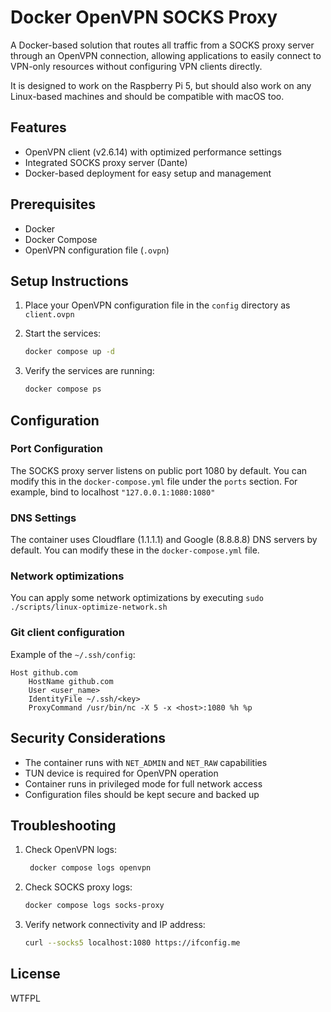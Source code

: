 # Docker OpenVPN SOCKS Proxy

A Docker-based solution that routes all traffic from a SOCKS proxy server through an OpenVPN connection, allowing applications to easily connect to VPN-only resources without configuring VPN clients directly.

It is designed to work on the Raspberry Pi 5, but should also work on any Linux-based machines and should be compatible with macOS too.

## Features

- OpenVPN client (v2.6.14) with optimized performance settings
- Integrated SOCKS proxy server (Dante)
- Docker-based deployment for easy setup and management

## Prerequisites

- Docker
- Docker Compose
- OpenVPN configuration file (`.ovpn`)


## Setup Instructions

1. Place your OpenVPN configuration file in the `config` directory as `client.ovpn`

2. Start the services:
   ```bash
   docker compose up -d
   ```

3. Verify the services are running:
   ```bash
   docker compose ps
   ```

## Configuration

### Port Configuration

The SOCKS proxy server listens on public port 1080 by default. You can modify this in the `docker-compose.yml` file under the `ports` section. For example, bind to localhost `"127.0.0.1:1080:1080"`

### DNS Settings

The container uses Cloudflare (1.1.1.1) and Google (8.8.8.8) DNS servers by default. You can modify these in the `docker-compose.yml` file.

### Network optimizations

You can apply some network optimizations by executing `sudo ./scripts/linux-optimize-network.sh`

### Git client configuration

Example of the `~/.ssh/config`:

```
Host github.com
    HostName github.com
    User <user_name>
    IdentityFile ~/.ssh/<key>
    ProxyCommand /usr/bin/nc -X 5 -x <host>:1080 %h %p
```

## Security Considerations

- The container runs with `NET_ADMIN` and `NET_RAW` capabilities
- TUN device is required for OpenVPN operation
- Container runs in privileged mode for full network access
- Configuration files should be kept secure and backed up


## Troubleshooting

1. Check OpenVPN logs:
   ```bash
	docker compose logs openvpn
   ```

2. Check SOCKS proxy logs:
   ```bash
   docker compose logs socks-proxy
   ```

3. Verify network connectivity and IP address:
   ```bash
   curl --socks5 localhost:1080 https://ifconfig.me
   ```

## License

WTFPL
